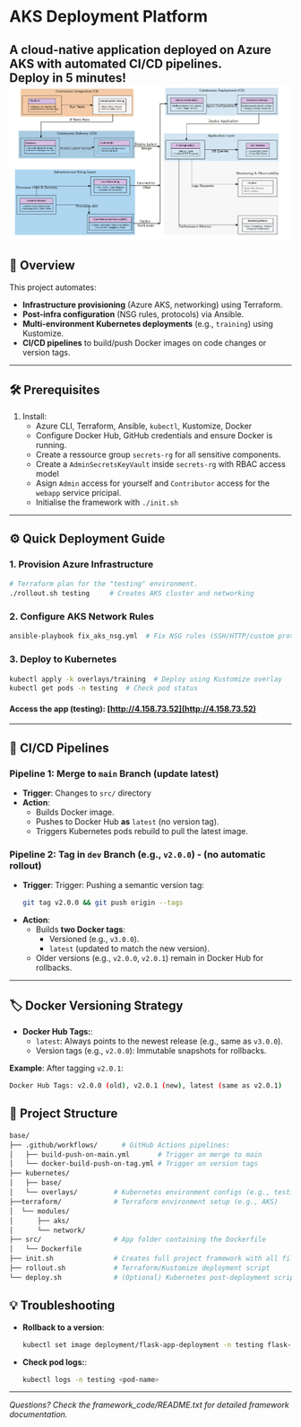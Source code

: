 # AKS Deployment Platform

A cloud-native application deployed on Azure AKS with automated CI/CD pipelines.  
**Deploy in 5 minutes!**  
![image](architecture.jpg)
---

## 🚀 Overview  
This project automates:  
- **Infrastructure provisioning** (Azure AKS, networking) using Terraform.  
- **Post-infra configuration** (NSG rules, protocols) via Ansible.  
- **Multi-environment Kubernetes deployments** (e.g., `training`) using Kustomize.  
- **CI/CD pipelines** to build/push Docker images on code changes or version tags.  

---

## 🛠️ Prerequisites  
1. Install:  
   - Azure CLI, Terraform, Ansible, `kubectl`, Kustomize, Docker  
   - Configure Docker Hub, GitHub credentials and ensure Docker is running.
   - Create a ressource group `secrets-rg` for all sensitive components.
   - Create a `AdminSecretsKeyVault` inside `secrets-rg` with RBAC access model
   - Asign `Admin` access for yourself and `Contributor` access for the `webapp` service pricipal.
   - Initialise the framework with `./init.sh`

---

## ⚙️ Quick Deployment Guide  

### 1. Provision Azure Infrastructure  
```bash  
# Terraform plan for the "testing" environment.
./rollout.sh testing     # Creates AKS cluster and networking 
```
### 2. Configure AKS Network Rules
```bash
ansible-playbook fix_aks_nsg.yml  # Fix NSG rules (SSH/HTTP/custom protocols)  
```
### 3. Deploy to Kubernetes

```bash
kubectl apply -k overlays/training  # Deploy using Kustomize overlay  
kubectl get pods -n testing  # Check pod status
``` 
####  **Access the app** (testing): [http://4.158.73.52](http://4.158.73.52)

---
## 🔄 CI/CD Pipelines
### Pipeline 1: Merge to `main` Branch (update latest)
- **Trigger**: Changes to `src/` directory
- **Action**:
  - Builds Docker image.
  - Pushes to Docker Hub **as** `latest` (no version tag).
  - Triggers Kubernetes pods rebuild to pull the latest image. 
### Pipeline 2: Tag in `dev` Branch (e.g., `v2.0.0`) - (no automatic rollout)
- **Trigger**: Trigger: Pushing a semantic version tag:
  ```bash
  git tag v2.0.0 && git push origin --tags  
  ```
- **Action**: 
  - Builds **two Docker tags**:
    - Versioned (e.g., `v3.0.0`).
    - `latest` (updated to match the new version).
  - Older versions (e.g., `v2.0.0`, `v2.0.1`) remain in Docker Hub for rollbacks.
 ---
## 🏷️ Docker Versioning Strategy
- **Docker Hub Tags:**:
  - `latest`: Always points to the newest release (e.g., same as `v3.0.0`).
  - Version tags (e.g., `v2.0.0`): Immutable snapshots for rollbacks.

 **Example**: After tagging `v2.0.1`:
 ```bash
 Docker Hub Tags: v2.0.0 (old), v2.0.1 (new), latest (same as v2.0.1)  
 ```
 ## 📂 Project Structure
 ```bash
 base/ 
 ├── .github/workflows/      # GitHub Actions pipelines:  
 │   ├── build-push-on-main.yml       # Trigger on merge to main  
│   └── docker-build-push-on-tag.yml # Trigger on version tags  
├── kubernetes/
│   ├── base/
│   └── overlays/         # Kubernetes environment configs (e.g., testing)              
├──terraform/             # Terraform environment setup (e.g., AKS)              
│  └── modules/
│      ├── aks/
│      └── network/ 
├── src/                  # App folder containing the Dockerfile
│   └── Dockerfile  
├── init.sh               # Creates full project framework with all files folders.
├── rollout.sh            # Terraform/Kustomize deployment script      
└── deploy.sh             # (Optional) Kubernetes post-deployment script      

```

## 💡 Troubleshooting
- **Rollback to a version**:
  ```bash
  kubectl set image deployment/flask-app-deployment -n testing flask-app=your-dockerhub-image:v2.0.0  
  ```
- **Check pod logs:**:
  ```bash
  kubectl logs -n testing <pod-name>   
  ```
---
*Questions?
Check the framework_code/README.txt for detailed framework documentation.*

